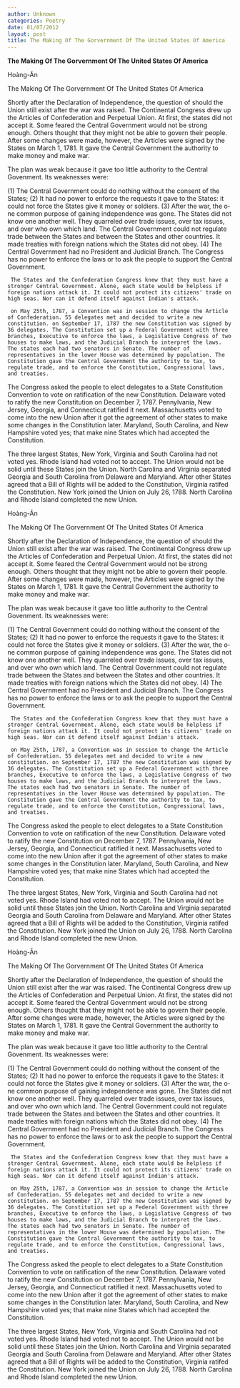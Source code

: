 ```yaml
---
author: Unknown
categories: Poetry
date: 01/07/2012
layout: post
title: The Making Of The Gorvernment Of The United States Of America
---
```


**The Making Of The Gorvernment Of The United States Of America**

Hoàng-Ân

The Making Of The Gorvernment Of The United States Of America


   Shortly after the Declaration of Independence, the question of should the Union still exist after the war was raised. The Continental Congress drew up the Articles of Confederation and Perpetual Union. At first, the states did not accept it. Some feared the Central Government would not be strong enough. Others thought that they might not be able to govern their people. After some changes were made, however, the Articles were signed by the States o­n March 1, 1781. It gave the Central Government the authority to make money and make war.

   The plan was weak because it gave too little authority to the Central Govenment. Its weaknesses were:

(1) The Central Government could do nothing without the consent of the States;
(2) It had no power to enforce the requests it gave to the States: it could not force the States
     give it money or soldiers.
(3) After the war, the o­ne common purpose of gaining independence was gone. The States did
     not know o­ne another well. They quarreled over trade issues, over tax issues, and over who
     own which land. The Central Government could not regulate trade between the States and
     between the States and other countries. It made treaties with foreign nations which the
     States did not obey.
(4) The Central Government had no President and Judicial Branch. The Congress has no power
     to enforce the laws or to ask the people to support the Central Government.

     The States and the Confederation Congress knew that they must have a stronger Central Government. Alone, each state would be helpless if foreign nations attack it. It could not protect its citizens' trade o­n high seas. Nor can it defend itself against Indian's attack.

     o­n May 25th, 1787, a Convention was in session to change the Article of Confederation. 55 delegates met and decided to write a new constitution. o­n September 17, 1787 the new Constitution was signed by 36 delegates. The Constitution set up a Federal Government with three branches, Executive to enforce the laws, a Legislative Congress of two houses to make laws, and the Judicial Branch to interpret the laws.  The states each had two senators in Senate. The number of representatives in the lower House was determined by population. The Constitution gave the Central Government the authority to tax, to regulate trade, and to enforce the Constitution, Congressional laws, and treaties.

   The Congress asked the people to elect delegates to a State Constitution Convention to vote o­n ratification of the new Constitution. Delaware voted to ratify the new Constitution o­n December 7, 1787. Pennylvania, New Jersey, Georgia, and Connecticut ratified it next. Massachusetts voted to come into the new Union after it got the agreement of other states to make some changes in the Constitution later. Maryland, South Carolina, and New Hampshire voted yes; that make nine States which had accepted the Constitution.

   The three largest States, New York, Virginia and South Carolina had not voted yes. Rhode Island had voted not to accept. The Union would not be solid until these States join the Union. North Carolina and Virginia separated Georgia and South Carolina from Delaware and Maryland. After other States agreed that a Bill of Rights will be added to the Constitution, Virginia ratifed the Constitution. New York joined the Union o­n July 26, 1788. North Carolina and Rhode Island completed the new Union.

Hoàng-Ân

The Making Of The Gorvernment Of The United States Of America


   Shortly after the Declaration of Independence, the question of should the Union still exist after the war was raised. The Continental Congress drew up the Articles of Confederation and Perpetual Union. At first, the states did not accept it. Some feared the Central Government would not be strong enough. Others thought that they might not be able to govern their people. After some changes were made, however, the Articles were signed by the States o­n March 1, 1781. It gave the Central Government the authority to make money and make war.

   The plan was weak because it gave too little authority to the Central Govenment. Its weaknesses were:

(1) The Central Government could do nothing without the consent of the States;
(2) It had no power to enforce the requests it gave to the States: it could not force the States
     give it money or soldiers.
(3) After the war, the o­ne common purpose of gaining independence was gone. The States did
     not know o­ne another well. They quarreled over trade issues, over tax issues, and over who
     own which land. The Central Government could not regulate trade between the States and
     between the States and other countries. It made treaties with foreign nations which the
     States did not obey.
(4) The Central Government had no President and Judicial Branch. The Congress has no power
     to enforce the laws or to ask the people to support the Central Government.

     The States and the Confederation Congress knew that they must have a stronger Central Government. Alone, each state would be helpless if foreign nations attack it. It could not protect its citizens' trade o­n high seas. Nor can it defend itself against Indian's attack.

     o­n May 25th, 1787, a Convention was in session to change the Article of Confederation. 55 delegates met and decided to write a new constitution. o­n September 17, 1787 the new Constitution was signed by 36 delegates. The Constitution set up a Federal Government with three branches, Executive to enforce the laws, a Legislative Congress of two houses to make laws, and the Judicial Branch to interpret the laws.  The states each had two senators in Senate. The number of representatives in the lower House was determined by population. The Constitution gave the Central Government the authority to tax, to regulate trade, and to enforce the Constitution, Congressional laws, and treaties.

   The Congress asked the people to elect delegates to a State Constitution Convention to vote o­n ratification of the new Constitution. Delaware voted to ratify the new Constitution o­n December 7, 1787. Pennylvania, New Jersey, Georgia, and Connecticut ratified it next. Massachusetts voted to come into the new Union after it got the agreement of other states to make some changes in the Constitution later. Maryland, South Carolina, and New Hampshire voted yes; that make nine States which had accepted the Constitution.

   The three largest States, New York, Virginia and South Carolina had not voted yes. Rhode Island had voted not to accept. The Union would not be solid until these States join the Union. North Carolina and Virginia separated Georgia and South Carolina from Delaware and Maryland. After other States agreed that a Bill of Rights will be added to the Constitution, Virginia ratifed the Constitution. New York joined the Union o­n July 26, 1788. North Carolina and Rhode Island completed the new Union.

Hoàng-Ân

The Making Of The Gorvernment Of The United States Of America


   Shortly after the Declaration of Independence, the question of should the Union still exist after the war was raised. The Continental Congress drew up the Articles of Confederation and Perpetual Union. At first, the states did not accept it. Some feared the Central Government would not be strong enough. Others thought that they might not be able to govern their people. After some changes were made, however, the Articles were signed by the States o­n March 1, 1781. It gave the Central Government the authority to make money and make war.

   The plan was weak because it gave too little authority to the Central Govenment. Its weaknesses were:

(1) The Central Government could do nothing without the consent of the States;
(2) It had no power to enforce the requests it gave to the States: it could not force the States
     give it money or soldiers.
(3) After the war, the o­ne common purpose of gaining independence was gone. The States did
     not know o­ne another well. They quarreled over trade issues, over tax issues, and over who
     own which land. The Central Government could not regulate trade between the States and
     between the States and other countries. It made treaties with foreign nations which the
     States did not obey.
(4) The Central Government had no President and Judicial Branch. The Congress has no power
     to enforce the laws or to ask the people to support the Central Government.

     The States and the Confederation Congress knew that they must have a stronger Central Government. Alone, each state would be helpless if foreign nations attack it. It could not protect its citizens' trade o­n high seas. Nor can it defend itself against Indian's attack.

     o­n May 25th, 1787, a Convention was in session to change the Article of Confederation. 55 delegates met and decided to write a new constitution. o­n September 17, 1787 the new Constitution was signed by 36 delegates. The Constitution set up a Federal Government with three branches, Executive to enforce the laws, a Legislative Congress of two houses to make laws, and the Judicial Branch to interpret the laws.  The states each had two senators in Senate. The number of representatives in the lower House was determined by population. The Constitution gave the Central Government the authority to tax, to regulate trade, and to enforce the Constitution, Congressional laws, and treaties.

   The Congress asked the people to elect delegates to a State Constitution Convention to vote o­n ratification of the new Constitution. Delaware voted to ratify the new Constitution o­n December 7, 1787. Pennylvania, New Jersey, Georgia, and Connecticut ratified it next. Massachusetts voted to come into the new Union after it got the agreement of other states to make some changes in the Constitution later. Maryland, South Carolina, and New Hampshire voted yes; that make nine States which had accepted the Constitution.

   The three largest States, New York, Virginia and South Carolina had not voted yes. Rhode Island had voted not to accept. The Union would not be solid until these States join the Union. North Carolina and Virginia separated Georgia and South Carolina from Delaware and Maryland. After other States agreed that a Bill of Rights will be added to the Constitution, Virginia ratifed the Constitution. New York joined the Union o­n July 26, 1788. North Carolina and Rhode Island completed the new Union.
